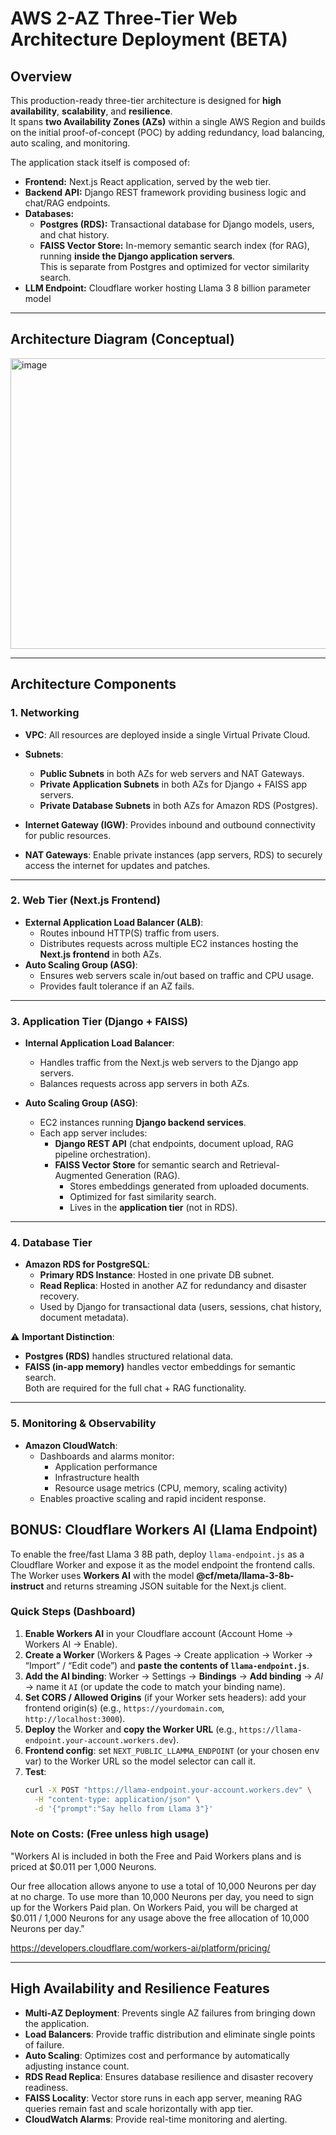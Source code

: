 # AWS 2-AZ Three-Tier Web Architecture Deployment (BETA)

## Overview
This production-ready three-tier architecture is designed for **high availability**, **scalability**, and **resilience**.  
It spans **two Availability Zones (AZs)** within a single AWS Region and builds on the initial proof-of-concept (POC) by adding redundancy, load balancing, auto scaling, and monitoring.

The application stack itself is composed of:
- **Frontend:** Next.js React application, served by the web tier.
- **Backend API:** Django REST framework providing business logic and chat/RAG endpoints.
- **Databases:**
  - **Postgres (RDS):** Transactional database for Django models, users, and chat history.
  - **FAISS Vector Store:** In-memory semantic search index (for RAG), running **inside the Django application servers**.  
    This is separate from Postgres and optimized for vector similarity search.
- **LLM Endpoint:** Cloudflare worker hosting Llama 3 8 billion parameter model

---

## Architecture Diagram (Conceptual)

<img width="843" height="465" alt="image" src="https://github.com/user-attachments/assets/cb11dd53-28ce-463b-93e3-6d8a900a60c4" />

---

## Architecture Components

### 1. Networking
- **VPC**: All resources are deployed inside a single Virtual Private Cloud.
- **Subnets**: 
  - **Public Subnets** in both AZs for web servers and NAT Gateways.
  - **Private Application Subnets** in both AZs for Django + FAISS app servers.
  - **Private Database Subnets** in both AZs for Amazon RDS (Postgres).

- **Internet Gateway (IGW)**: Provides inbound and outbound connectivity for public resources.
- **NAT Gateways**: Enable private instances (app servers, RDS) to securely access the internet for updates and patches.

---

### 2. Web Tier (Next.js Frontend)
- **External Application Load Balancer (ALB)**:
  - Routes inbound HTTP(S) traffic from users.
  - Distributes requests across multiple EC2 instances hosting the **Next.js frontend** in both AZs.
- **Auto Scaling Group (ASG)**:
  - Ensures web servers scale in/out based on traffic and CPU usage.
  - Provides fault tolerance if an AZ fails.

---

### 3. Application Tier (Django + FAISS)
- **Internal Application Load Balancer**:
  - Handles traffic from the Next.js web servers to the Django app servers.
  - Balances requests across app servers in both AZs.

- **Auto Scaling Group (ASG)**:
  - EC2 instances running **Django backend services**.
  - Each app server includes:
    - **Django REST API** (chat endpoints, document upload, RAG pipeline orchestration).
    - **FAISS Vector Store** for semantic search and Retrieval-Augmented Generation (RAG).  
      - Stores embeddings generated from uploaded documents.
      - Optimized for fast similarity search.
      - Lives in the **application tier** (not in RDS).

---

### 4. Database Tier
- **Amazon RDS for PostgreSQL**:
  - **Primary RDS Instance**: Hosted in one private DB subnet.
  - **Read Replica**: Hosted in another AZ for redundancy and disaster recovery.
  - Used by Django for transactional data (users, sessions, chat history, document metadata).

⚠️ **Important Distinction**:  
- **Postgres (RDS)** handles structured relational data.  
- **FAISS (in-app memory)** handles vector embeddings for semantic search.  
Both are required for the full chat + RAG functionality.

---

### 5. Monitoring & Observability
- **Amazon CloudWatch**:
  - Dashboards and alarms monitor:
    - Application performance
    - Infrastructure health
    - Resource usage metrics (CPU, memory, scaling activity)
  - Enables proactive scaling and rapid incident response.

## BONUS: Cloudflare Workers AI (Llama Endpoint)

To enable the free/fast Llama 3 8B path, deploy `llama-endpoint.js` as a Cloudflare Worker and expose it as the model endpoint the frontend calls. The Worker uses **Workers AI** with the model **@cf/meta/llama-3-8b-instruct** and returns streaming JSON suitable for the Next.js client.

### Quick Steps (Dashboard)
1. **Enable Workers AI** in your Cloudflare account (Account Home → Workers AI → Enable).
2. **Create a Worker** (Workers & Pages → Create application → Worker → “Import” / “Edit code”) and **paste the contents of `llama-endpoint.js`**.
3. **Add the AI binding**: Worker → Settings → **Bindings** → **Add binding** → *AI* → name it `AI` (or update the code to match your binding name).
4. **Set CORS / Allowed Origins** (if your Worker sets headers): add your frontend origin(s) (e.g., `https://yourdomain.com`, `http://localhost:3000`).
5. **Deploy** the Worker and **copy the Worker URL** (e.g., `https://llama-endpoint.your-account.workers.dev`).
6. **Frontend config**: set `NEXT_PUBLIC_LLAMMA_ENDPOINT` (or your chosen env var) to the Worker URL so the model selector can call it.
7. **Test**:
   ```bash
   curl -X POST "https://llama-endpoint.your-account.workers.dev" \
     -H "content-type: application/json" \
     -d '{"prompt":"Say hello from Llama 3"}'

### Note on Costs: (Free unless high usage)
"Workers AI is included in both the Free and Paid Workers plans and is priced at $0.011 per 1,000 Neurons.

Our free allocation allows anyone to use a total of 10,000 Neurons per day at no charge. To use more than 10,000 Neurons per day, you need to sign up for the Workers Paid plan. On Workers Paid, you will be charged at $0.011 / 1,000 Neurons for any usage above the free allocation of 10,000 Neurons per day."

https://developers.cloudflare.com/workers-ai/platform/pricing/

---

## High Availability and Resilience Features
- **Multi-AZ Deployment**: Prevents single AZ failures from bringing down the application.
- **Load Balancers**: Provide traffic distribution and eliminate single points of failure.
- **Auto Scaling**: Optimizes cost and performance by automatically adjusting instance count.
- **RDS Read Replica**: Ensures database resilience and disaster recovery readiness.
- **FAISS Locality**: Vector store runs in each app server, meaning RAG queries remain fast and scale horizontally with app tier.
- **CloudWatch Alarms**: Provide real-time monitoring and alerting.

